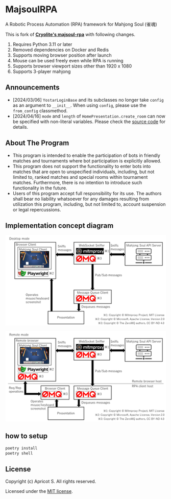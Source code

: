 # MajsoulRPA

A Robotic Process Automation (RPA) framework for Mahjong Soul (雀魂)

This is fork of **[Cryolite's majsoul-rpa](https://github.com/Cryolite/majsoul-rpa)** with following changes.

1. Requires Python 3.11 or later
2. Removed dependencies on Docker and Redis
3. Supports moving browser position after launch
4. Mouse can be used freely even while RPA is running
5. Supports browser viewport sizes other than 1920 x 1080
6. Supports 3-player mahjong

## Announcements

- [2024/03/06] `YostarLoginBase` and its subclasses no longer take `config` as an argument to `__init__`. When using `config`, please use the `from_config` classmethod.
- [2024/04/16] `mode` and `length` of `HomePresentation.create_room` can now be specified with non-literal variables. Please check the [source code](./src/majsoulrpa/presentation/home.py) for details.

## About The Program

- This program is intended to enable the participation of bots in friendly matches and tournaments where bot participation is explicitly allowed.
- This program does not support the functionality to enter bots into matches that are open to unspecified individuals, including, but not limited to, ranked matches and special rooms within tournament matches. Furthermore, there is no intention to introduce such functionality in the future.
- Users of this program accept full responsibility for its use. The authors shall bear no liability whatsoever for any damages resulting from utilization this program, including, but not limited to, account suspension or legal repercussions.

## Implementation concept diagram

![desktop](./docs/desktop.png)

![remote](./docs/remote.png)

## how to setup

```text
poetry install
poetry shell
```

## License

Copyright (c) Apricot S. All rights reserved.

Licensed under the [MIT license](LICENSE).

